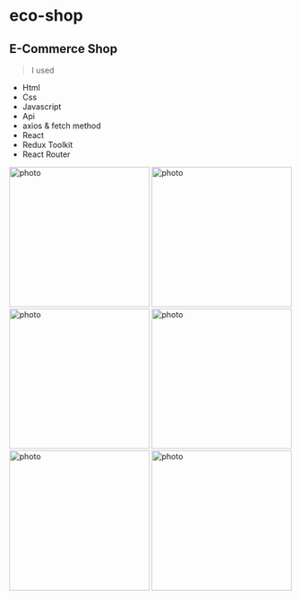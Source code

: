 # eco-shop
## E-Commerce Shop
> I used
<ul>
<li>Html</li>
<li>Css</li>
<li>Javascript</li>
<li>Api</li>
<li>axios & fetch method</li>
<li>React</li>
<li>Redux Toolkit</li>
<li>React Router</li>
</ul>

<img width="250px" src="https://user-images.githubusercontent.com/121305912/209445871-0b281fc5-45d1-4851-92b7-5b4444facf85.PNG" alt="photo">
<img width="250px" src="https://user-images.githubusercontent.com/121305912/209446015-b002cf15-aee6-4ce2-91c5-9e67e7fc59f8.PNG" alt="photo">
<img width="250px" src="https://user-images.githubusercontent.com/121305912/209446204-20fc11ab-14ef-4398-bdeb-b1a0d7092e2c.PNG" alt="photo">
<img width="250px" src="https://user-images.githubusercontent.com/121305912/209446229-8dad9dbb-38bc-4f78-8ab2-a5c3b658af82.PNG" alt="photo">
<img width="250px" src="https://user-images.githubusercontent.com/121305912/209446234-e78cefa9-4591-4298-ba98-6cbc0a8f321d.PNG" alt="photo">
<img width="250px" src="https://user-images.githubusercontent.com/121305912/209446245-2daa2c5b-f41a-4406-8a00-0bcddeb484fb.PNG" alt="photo">

